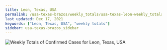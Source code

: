 ```yaml
---
title: Leon, Texas, USA
permalink: /usa-texas-brazos/weekly_totals/usa-texas-leon-weekly_totals.html
last_updated: Dec 17, 2021
keywords: ["Leon, Texas, USA", "weekly totals"]
sidebar: usa-texas-brazos_sidebar
---
```


![Weekly Totals of Confirmed Cases for Leon, Texas, USA](/covid_tracker/images/graphs/usa-texas-leon-weekly_totals_graph.png)
